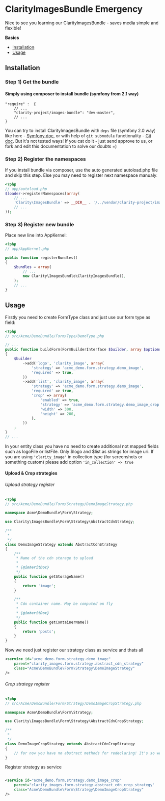 ClarityImagesBundle Emergency
==========================

Nice to see you learning our ClarityImagesBundle - saves media simple and flexible!

**Basics**

* [Installation](#installation)
* [Usage](#usage)

<a name="installation"></a>

## Installation

### Step 1) Get the bundle

#### Simply using composer to install bundle (symfony from 2.1 way)

    "require" :  {
        // ...
        "clarity-project/images-bundle": "dev-master",
        // ...
    }

You can try to install ClarityImagesBundle with `deps` file (symfony 2.0 way) like here -  [Symfony doc](http://symfony.com/doc/2.0/cookbook/workflow/new_project_git.html#managing-vendor-libraries-with-bin-vendors-and-deps), 
or with help of `git submodule` functionality - [Git doc](http://git-scm.com/book/en/Git-Tools-Submodules#Starting-with-Submodules).
But it's not tested ways! If you cat do it - just send approve to us, or fork and edit this documentation to solve our doubts =)

### Step 2) Register the namespaces

If you install bundle via composer, use the auto generated autoload.php file and skip this step.
Else you may need to register next namespace manualy:

``` php
<?php
// app/autoload.php
$loader->registerNamespaces(array(
    // ...
    'Clarity\ImagesBundle' => __DIR__ . '/../vendor/clarity-project/images-bundle/Clarity/ImagesBundle',
    // ...
));
```

### Step 3) Register new bundle

Place new line into AppKernel:

``` php
<?php
// app/AppKernel.php

public function registerBundles()
{
    $bundles = array(
        // ...
        new Clarity\ImagesBundle\ClarityImagesBundle(),
    );
    // ...
}
```

<a name="usage"></a>

## Usage

Firstly you need to create FormType class and just use our form type as field:

``` php
<?php
// src/Acme/DemoBundle/Form/Type/DemoType.php

// ...
public function buildForm(FormBuilderInterface $builder, array $options)
{
    $builder
        ->add('logo', 'clarity_image', array(
            'strategy' => 'acme_demo.form.strategy.demo_image',
            'required' => true,
        ))
        ->add('list', 'clarity_image', array(
            'strategy' => 'acme_demo.form.strategy.demo_image',
            'required' => true,
            'crop' => array(
                'enabled' => true,
                'strategy' => 'acme_demo.form.strategy.demo_image_crop',
                'width' => 300,
                'height' => 200,
            ),
        ))
    ;
}
// ... 
```

In your entity class you have no need to create additional not mapped fields such as logoFile or listFile. Only $logo and $list as strings for image uri.
If you are using `'clarity_image'` in collection type (for screenshots or something custom) please add option `'in_collection' => true`

#### Upload & Crop strategies

###### Upload strategy register

``` php 
<?php
// src/Acme/DemoBundle/Form/Strategy/DemoImageStrategy.php

namespace Acme\DemoBundle\Form\Strategy;

use Clarity\ImagesBundle\Form\Strategy\AbstractCdnStrategy;

/**
 * 
 */
class DemoImageStrategy extends AbstractCdnStrategy
{
    /**
     * Name of the cdn storage to upload
     * 
     * {@inheritDoc}
     */
    public function getStorageName()
    {
        return 'image';
    }

    /**
     * Cdn container name. May be computed on fly
     * 
     * {@inheritDoc}
     */
    public function getContainerName()
    {
        return 'posts';
    }
}
```

Now we need just register our strategy class as service and thats all

``` xml
<service id="acme_demo.form.strategy.demo_image" 
    parent="clarity_images.form.strategy.abstract_cdn_strategy" 
    class="Acme\DemoBundle\Form\Strategy\DemoImageStrategy" 
/>
```

###### Crop strategy register

``` php
<?php
// src/Acme/DemoBundle/Form/Strategy/DemoImageCropStrategy.php

namespace Acme\DemoBundle\Form\Strategy;

use Clarity\ImagesBundle\Form\Strategy\AbstractCdnCropStrategy;

/**
 * 
 */
class DemoImageCropStrategy extends AbstractCdnCropStrategy
{
    // for now you have no abstract methods for redeclaring! It's so wonderfull, isn't it?! 
}

```

Register strategy as service

``` xml

<service id="acme_demo.form.strategy.demo_image_crop" 
    parent="clarity_images.form.strategy.abstract_cdn_crop_strategy" 
    class="Acme\DemoBundle\Form\Strategy\DemoImageCropStrategy" 
/>
```